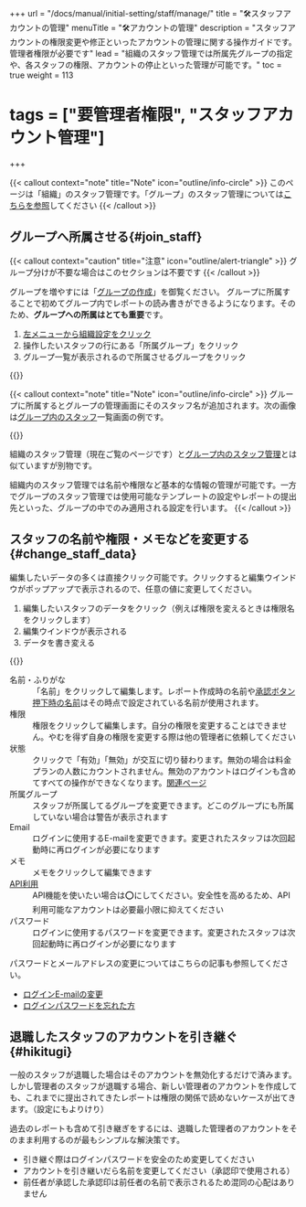 +++
url = "/docs/manual/initial-setting/staff/manage/"
title = "🛠️スタッフアカウントの管理"
menuTitle = "🛠️アカウントの管理"
description = "スタッフアカウントの権限変更や修正といったアカウントの管理に関する操作ガイドです。管理者権限が必要です"
lead = "組織のスタッフ管理では所属先グループの指定や、各スタッフの権限、アカウントの停止といった管理が可能です。"
toc = true
weight = 113
# tags = ["要管理者権限", "スタッフアカウント管理"]
+++

{{< callout context="note" title="Note" icon="outline/info-circle" >}}
このページは「組織」のスタッフ管理です。「グループ」のスタッフ管理については[こちらを参照](/docs/manual/initial-setting/staff-local/_about/)してください
{{< /callout >}}

## グループへ所属させる{#join_staff}

{{< callout context="caution" title="注意" icon="outline/alert-triangle" >}}
グループ分けが不要な場合はこのセクションは不要です
{{< /callout >}}

グループを増やすには「[グループの作成](/docs/manual/initial-setting/make-group/)」を御覧ください。
グループに所属することで初めてグループ内でレポートの読み書きができるようになります。そのため、**グループへの所属はとても重要**です。

1. [左メニューから組織設定をクリック](/docs/manual/initial-setting/staff/rank/#rootSettingBtn)
1. 操作したいスタッフの行にある「所属グループ」をクリック
1. グループ一覧が表示されるので所属させるグループをクリック

{{<icatch filename="join" msg="組織のスタッフをそれぞれのグループに所属させましょう" alice="book">}}

{{< callout context="note" title="Note" icon="outline/info-circle" >}}
グループに所属するとグループの管理画面にそのスタッフ名が追加されます。次の画像は[グループ内のスタッフ](/docs/manual/initial-setting/staff-local/_about/)一覧画面の例です。

{{<icatch filename="group-member" msg="グループ内から見た所属スタッフの一覧画面です" alice="here">}}

組織のスタッフ管理（現在ご覧のページです）と[グループ内のスタッフ管理](/docs/manual/initial-setting/staff-local/_about/)とは似ていますが別物です。

組織内のスタッフ管理では名前や権限など基本的な情報の管理が可能です。一方でグループのスタッフ管理では使用可能なテンプレートの設定やレポートの提出先といった、グループの中でのみ適用される設定を行います。
{{< /callout >}}

## スタッフの名前や権限・メモなどを変更する{#change_staff_data}

編集したいデータの多くは直接クリック可能です。クリックすると編集ウインドウがポップアップで表示されるので、任意の値に変更してください。

1. 編集したいスタッフのデータをクリック（例えば権限を変えるときは権限名をクリックします）
1. 編集ウインドウが表示される
1. データを書き変える

{{<icatch filename="staff-edit" msg="スタッフの名前や権限・メモを変更するにはそれぞれのデータをクリックしてください" alice="here">}}

<dl class="basic">
<dt>名前・ふりがな</dt>
<dd>「名前」をクリックして編集します。レポート作成時の名前や<a href="/docs/manual/read-report/state/#agree">承認ボタン押下時の名前</a>はその時点で設定されている名前が使用されます。</dd>
<dt>権限</dt>
<dd>権限をクリックして編集します。自分の権限を変更することはできません。やむを得ず自身の権限を変更する際は他の管理者に依頼してください</dd>
<dt>状態</dt>
<dd>クリックで「有効」「無効」が交互に切り替わります。無効の場合は料金プランの人数にカウントされません。無効のアカウントはログインも含めてすべての操作ができなくなります。<a href="/docs/manual/initial-setting/staff/make/#disable">関連ページ</a></dd>
<dt>所属グループ</dt>
<dd>スタッフが所属してるグループを変更できます。どこのグループにも所属していない場合は警告が表示されます</dd>
<dt>Email</dt>
<dd>ログインに使用するE-mailを変更できます。変更されたスタッフは次回起動時に再ログインが必要になります</dd>
<dt>メモ</dt>
<dd>メモをクリックして編集できます</dd>
<dt><a href="/docs/manual/api/ref/">API利用</a></dt>
<dd>API機能を使いたい場合は⭕にしてください。安全性を高めるため、API利用可能なアカウントは必要最小限に抑えてください</dd>
<dt>パスワード</dt>
<dd>ログインに使用するパスワードを変更できます。変更されたスタッフは次回起動時に再ログインが必要になります</dd>
</dl>

パスワードとメールアドレスの変更についてはこちらの記事も参照してください。

- [ログインE-mailの変更](/docs/manual/account/email/)
- [ログインパスワードを忘れた方](/docs/manual/account/email/#password)

## 退職したスタッフのアカウントを引き継ぐ{#hikitugi}

一般のスタッフが退職した場合はそのアカウントを無効化するだけで済みます。
しかし管理者のスタッフが退職する場合、新しい管理者のアカウントを作成しても、これまでに提出されてきたレポートは権限の関係で読めないケースが出てきます。（設定にもよりけり）

過去のレポートも含めて引き継ぎをするには、退職した管理者のアカウントをそのまま利用するのが最もシンプルな解決策です。

- 引き継ぐ際はログインパスワードを安全のため変更してください
- アカウントを引き継いだら名前を変更してください（承認印で使用される）
- 前任者が承認した承認印は前任者の名前で表示されるため混同の心配はありません
